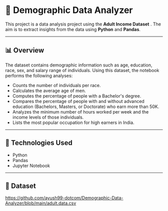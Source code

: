 # 🧠 Demographic Data Analyzer

This project is a data analysis project using the **Adult Income Dataset** . The aim is to extract insights from the data using **Python** and **Pandas**.

---

## 📊 Overview

The dataset contains demographic information such as age, education, race, sex, and salary range of individuals. Using this dataset, the notebook performs the following analyses:

- Counts the number of individuals per race.
- Calculates the average age of men.
- Computes the percentage of people with a Bachelor's degree.
- Compares the percentage of people with and without advanced education (Bachelors, Masters, or Doctorate) who earn more than 50K.
- Analyzes the minimum number of hours worked per week and the income levels of those individuals.
- Lists the most popular occupation for high earners in India.

---

## 🧰 Technologies Used

- Python
- Pandas
- Jupyter Notebook

---

## 📁 Dataset
 https://github.com/ayush99-dotcom/Demographic-Data-Analyzer/blob/main/adult.data.csv